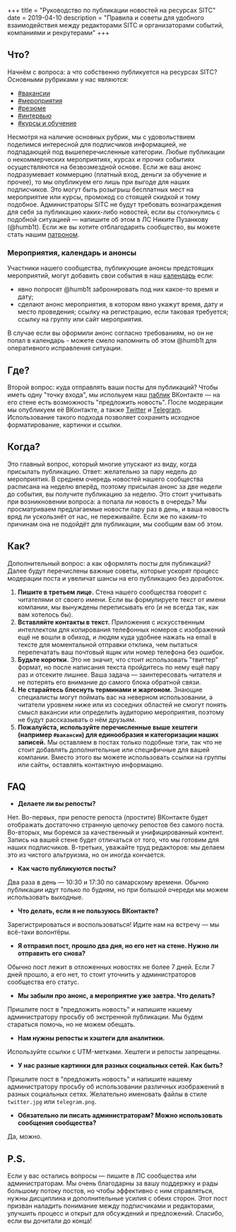 +++
title = "Руководство по публикации новостей на ресурсах SITC"
date = 2019-04-10
description = "Правила и советы для удобного взаимодействия между редакторами SITC и организаторами событий, компаниями и рекрутерами"
+++

## Что?

Начнём с вопроса: а что собственно публикуется на ресурсах SITC?
Основными рубриками у нас являются:
- [#вакансии](https://vk.com/wall-143954349?q=%23%D0%B2%D0%B0%D0%BA%D0%B0%D0%BD%D1%81%D0%B8%D0%B8) 
- [#мероприятия](https://vk.com/wall-143954349?q=%23%D0%BC%D0%B5%D1%80%D0%BE%D0%BF%D1%80%D0%B8%D1%8F%D1%82%D0%B8%D1%8F)
- [#резюме](https://vk.com/wall-143954349?q=%23%D1%80%D0%B5%D0%B7%D1%8E%D0%BC%D0%B5)
- [#интервью](https://vk.com/wall-143954349?q=%23%D0%B8%D0%BD%D1%82%D0%B5%D1%80%D0%B2%D1%8C%D1%8E)
- [#курсы и обучение](https://vk.com/wall-143954349?q=%23%D0%BE%D0%B1%D1%83%D1%87%D0%B5%D0%BD%D0%B8%D0%B5)

Несмотря на наличие основных рубрик, мы с удовольствием поделимся интересной для подписчиков информацией, не подпадающей под вышеперечисленные категории.
Любые публикации о некоммерческих мероприятиях, курсах и прочих событиях осуществляются на безвозмездной основе. Если же ваш анонс подразумевает коммерцию (платный вход, деньги за обучение и прочее), то мы опубликуем его лишь при выгоде для наших подписчиков. Это могут быть розыгрыш бесплатных мест на мероприятие или курсы, промокод со стоящей скидкой и тому подобное. Администраторы SITC не будут требовать вознаграждения для себя за публикацию каких-либо новостей, если вы столкнулись с подобной ситуацией — напишите об этом в ЛС Никите Пузанкову (@humb1t). Если же вы хотите отблагодарить сообщество, вы можете стать нашим [патроном](https://www.patreon.com/samara_it_community).

### Мероприятия, календарь и анонсы

Участники нашего сообщества, публикующие анонсы предстоящих мероприятий, могут добавить свои события в наш [календарь](https://sitc.community/events/) если:
- явно попросят @humb1t забронировать под них какое-то время и дату;
- сделают анонс мероприятия, в котором явно укажут время, дату и место проведения; ссылку на регистрацию, если таковая требуется; ссылку на группу или сайт мероприятия.

В случае если вы оформили анонс согласно требованиям, но он не попал в календарь - можете смело напомнить об этом @humb1t для оперативного исправления ситуации.

## Где?

Второй вопрос: куда отправлять ваши посты для публикаций? Чтобы иметь одну "точку входа", мы испольуем наш [паблик](https://vk.com/samara_it_community) ВКонтакте — на его стене есть возможность "предложить новость". После модерации мы опубликуем её ВКонтакте, а также [Twitter](https://twitter.com/samara_it_community) и [Telegram](https://t.me/Samara_IT_Community). Использование такого подхода позволяет сохранить исходное форматирование, картинки и ссылки.

## Когда?

Это главный вопрос, который многие упускают из виду, когда присылать публикацию. Ответ: желательно за пару недель до мероприятия. В среднем очередь новостей нашего сообщества расписана на неделю вперёд, поэтому присылая анонс за две недели до события, вы получите публикацию за неделю. Это стоит учитывать при возникновении вопроса: а попала ли новость в очередь? Мы просматриваем предлагаемые новости пару раз в день, и ваша новость вряд ли ускользнёт от нас, не переживайте. Если же по каким-то причинам она не подойдёт для публикации, мы сообщим вам об этом.

## Как?

Дополнительный вопрос: а как оформлять посты для публикаций? Далее будут перечислены важные советы, которые ускорят процесс модерации поста и увеличат шансы на его публикацию без доработок.

1. **Пишите в третьем лице.** Стена нашего сообщества говорит с читателями от своего имени. Если вы формулируете текст от имени компании, мы вынуждены переписывать его (и не всегда так, как вам хотелось бы).
1. **Вставляйте контакты в текст.** Приложения с искусственным интеллектом для копирования телефонных номеров с изображений ещё не вошли в обиход, и людям куда удобнее нажать на email в тексте для моментальной отправки отклика, чем пытаться перепечатать ваш почтовый ящик или номер телефона без ошибок.
1. **Будьте коротки.** Это не значит, что стоит использовать "твиттер" формат, но после написания текста пройдитесь по нему ещё пару раз и отсеките лишнее. Ваша задача — заинтересовать читателя и не потерять его внимание до самого блока обратной связи. 
1. **Не старайтесь блеснуть терминами и жаргоном.** Знающие специалисты могут поймать вас на неверном использовании, a читатели уровнем ниже или из соседних областей не смогут понять смысл вакансии или определить аудиторию мероприятия, поэтому не будут рассказывать о нём друзьям.
1. **Пожалуйста, используйте перечисленные выше хештеги (например `#вакансии`) для единообразия и категоризации наших записей.** Мы оставляем в постах только подобные тэги, так что не стоит добавлять дополнительные или специфичные для вашей компании. Вместо этого вы можете использовать ссылки на группы или сайты, оставлять контактную информацию.

## FAQ

- **Делаете ли вы репосты?** 

Нет. Во-первых, при репосте репоста (простите) ВКонтакте будет отображать достаточно странную цепочку репостов без самого поста. Во-вторых, мы боремся за качественный и унифицированный контент. Запись на вашей стене будет отличаться от того, что мы готовим для наших подписчиков. В-третьих, уважайте труд редакторов: мы делаем это из чистого альтруизма, но он иногда кончается.

- **Как часто публикуются посты?** 

Два раза в день — 10:30 и 17:30 по самарскому времени. Обычно публикации идут только по будням, но при большой очереди мы можем использовать выходные.

- **Что делать, если я не пользуюсь ВКонтакте?** 

Зарегистрироваться и воспользоваться! Идите нам на встречу — мы всё-таки волонтёры.

- **Я отправил пост, прошло два дня, но его нет на стене. Нужно ли отправить его снова?** 

Обычно пост лежит в отложенных новостях не более 7 дней. Если 7 дней прошло, а его нет, то стоит уточнить у администраторов сообщества его статус.

- **Мы забыли про анонс, а мероприятие уже завтра. Что делать?** 

Пришлите пост в "предложить новость" и напишите нашему администратору просьбу об экстренной публикации. Мы будем стараться помочь, но не можем обещать.

- **Нам нужны репосты и хэштеги для аналитики.** 

Используйте ссылки с UTM-метками. Хештеги и репосты запрещены.

- **У нас разные картинки для разных социальных сетей. Как быть?** 

Пришлите пост в "предложить новость" и напишите нашему администратору просьбу об использовании различных изображений в разных социальных сетях. Желательно именовать файлы в стиле `twitter.jpg` или `telegram.png`.

- **Обязательно ли писать администраторам? Можно использовать сообщения сообщества?** 

Да, можно.

## P.S.

Если у вас остались вопросы — пишите в ЛС сообщества или администраторам.
Мы очень благодарны за вашу поддержку и рады большому потоку постов, но чтобы эффективно с ним справляться, нужны дисциплина и дополнительные усилия с обеих сторон. Этот пост призван наладить понимание между подписчиками и редакторами, улучшить процесс и открыт для обсуждений и предложений. Спасибо, если вы дочитали до конца!
